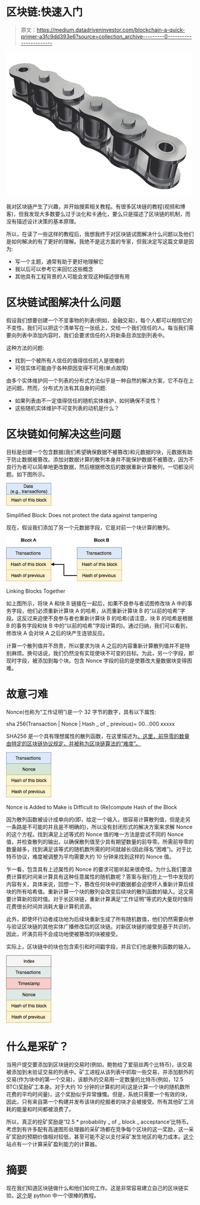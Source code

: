 # 区块链:快速入门

> 原文：<https://medium.datadriveninvestor.com/blockchain-a-quick-primer-a3fc9dd393e6?source=collection_archive---------0----------------------->

![](img/3471431a953814f8b2d42fe4ad5ff463.png)

我对区块链产生了兴趣，并开始搜索相关教程。有很多区块链的教程(视频和博客)，但我发现大多数要么过于淡化和卡通化，要么只是描述了区块链的机制，而没有描述设计决策的基本原理。

所以，在读了一些这样的教程后，我想我终于对区块链试图解决什么问题以及他们是如何解决的有了更好的理解。我绝不是这方面的专家，但我决定写这篇文章是因为:

*   写一个主题，通常有助于更好地理解它
*   我以后可以参考它来回忆这些概念
*   其他具有工程背景的人可能会发现这种描述很有用

# 区块链试图解决什么问题

假设我们想要创建一个不变事物的列表(例如，金融交易)，每个人都可以相信它的不变性。我们可以把这个清单写在一张纸上，交给一个我们信任的人。每当我们需要向列表中添加内容时，我们会要求信任的人将新条目添加到列表中。

这种方法的问题:

*   找到一个被所有人信任的值得信任的人是很难的
*   可信实体可能由于各种原因变得不可用(单点故障)

由多个实体维护同一个列表的分布式方法似乎是一种自然的解决方案，它不存在上述问题。然而，分布式方法有其自身的问题:

*   如果列表由不一定值得信任的随机实体维护，如何确保不变性？
*   这些随机实体维护不可变列表的动机是什么？

# 区块链如何解决这些问题

目标是创建一个包含数据(我们希望确保数据不被篡改)和元数据的块，元数据有助于防止数据被篡改。添加对数据计算的散列本身并不能保护数据不被篡改，因为不良行为者可以简单地更改数据，然后根据修改后的数据重新计算散列，一切都没问题。如下图所示。

![](img/00fabdb118ee85f34d706481685a14bc.png)

Simplified Block: Does not protect the data against tampering

现在，假设我们添加了另一个元数据字段，它是对前一个块计算的散列。

![](img/a482d812ee861bf28fe6bdf031854ec3.png)

Linking Blocks Together

如上图所示，将块 A 和块 B 链接在一起后，如果不良参与者试图修改块 A 中的事务字段，他们必须重新计算块 A 的哈希，从而重新计算块 B 的“以前的哈希”字段。这反过来迫使不良参与者也重新计算块 B 的哈希(请注意，块 B 的哈希是根据 B 的事务字段和块 B 中的“以前的哈希”字段计算的)。通过归纳，我们可以看到，修改块 A 会对块 A 之后的块产生连锁反应。

计算一个散列值并不昂贵，所以要求为块 A 之后的内容重新计算散列值并不是特别麻烦。换句话说，我们仍然没有实现使块不可变的目标。为此，另一个字段，即现时字段，被添加到每个块。包含 Nonce 字段的目的是使篡改大量数据块变得困难。

# 故意刁难

Nonce(也称为“工作证明”)是一个 32 字节的数字，具有以下属性:

sha 256(Transaction | Nonce | Hash _ of _ previous)= 00…000 xxxxx

SHA256 是一个具有理想属性的散列函数，在这里描述为[。这里，前导零的数量由特定的区块链协议规定，并被称为区块链算法的“难度”。](https://en.wikipedia.org/wiki/SHA-2)

![](img/b957b939fd27e177abd58b0b0f022a5e.png)

Nonce is Added to Make is Difficult to (Re)compute Hash of the Block

因为散列函数被设计成单向的(即，给定一个输入，很容易计算散列值，但是走另一条路是不可能的并且是不明确的)，所以没有封闭形式的解决方案来求解 Nonce 的这个方程。找到满足上述等式的 Nonce 值的唯一方法是尝试不同的 Nonce 值，并检查散列的输出，以确保散列值至少具有期望数量的前导零。所需前导零的数量越多，找到满足该等式的随机数所需的时间就越长(因此得名“困难”)。对于比特币协议，难度被调整为平均需要大约 10 分钟来找到这样的 Nonce 值。

乍一看，包含具有上述属性的 Nonce 的要求可能听起来很奇怪。为什么我们要浪费计算机时间来计算具有这种任意属性的随机数呢？答案与我们在上一节中发现的内容有关。具体来说，回想一下，篡改任何块中的数据都会迫使坏人重新计算后续块的所有哈希值。重新计算一个块的散列会改变后续块的散列函数的输入。这又需要计算新的现时值。对于长区块链，重新计算满足“工作证明”等式的大量现时值将花费很长时间并消耗大量计算机资源。

此外，即使坏行动者成功地为后续块重新生成了所有随机数值，他们仍然需要向参与验证区块链的其他实体广播修改后的区块链。对新区块链的接受是基于共识的，因此，坏演员将不会成功地使被篡改的块被接受。

实际上，区块链中的块也包含索引和时间戳字段，并且它们也是散列函数的输入。

![](img/b85120e9ebacf91f4f2b578c2f59c170.png)

# 什么是采矿？

当用户提交要添加到区块链的交易时(例如，鲍勃给了爱丽丝两个比特币)，该交易被添加到未验证交易的列表中。矿工进程从该列表中抓取一些交易，并添加额外的交易(作为块中的第一个交易)，该额外的交易用一定数量的比特币(例如，12.5 BTC)奖励矿工本身。对于大约 10 分钟的计算机时间(这是计算一个块的随机数所花费的平均时间量)，这个奖励似乎异常慷慨。但是，系统只需要一个有效的块，因此，只有来自第一个构建并发布该块的挖掘者的块才会被接受。所有其他矿工消耗的能量和时间都被浪费了。

所以，真正的挖矿奖励是‘12.5 * probability _ of _ block _ acceptance’比特币。考虑到有许多配有高速图形处理器的采矿场都在竞争每个区块的这一奖励，这一采矿奖励的预期价值相对较低，甚至可能不足以支付采矿发生地区的电力成本。[这个](https://99bitcoins.com/bitcoin-mining-profitable-beginners-explanation/)站点有一个计算采矿盈利能力的计算器。

# 摘要

现在我们知道区块链做什么和他们如何工作。这是非常容易建立自己的区块链实验。[这个](https://hackernoon.com/learn-blockchains-by-building-one-117428612f46)是 python 中一个很棒的教程。